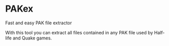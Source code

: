# PAKex
Fast and easy PAK file extractor

With this tool you can extract all files contained in any PAK file used by Half-life and Quake games.
